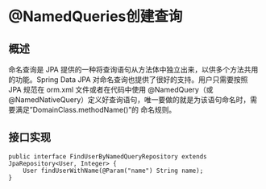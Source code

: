 # @NamedQueries创建查询

## 概述

命名查询是 JPA 提供的一种将查询语句从方法体中独立出来，以供多个方法共用的功能。Spring Data JPA 对命名查询也提供了很好的支持。用户只需要按照 JPA 规范在 orm.xml 文件或者在代码中使用 @NamedQuery（或 @NamedNativeQuery）定义好查询语句，唯一要做的就是为该语句命名时，需要满足”DomainClass.methodName\(\)”的 命名规则。

## 接口实现

```
public interface FindUserByNamedQueryRepository extends JpaRepository<User, Integer> {
	User findUserWithName(@Param("name") String name);
}

```



